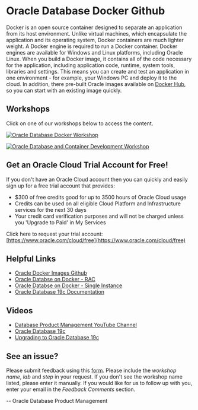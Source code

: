 # Oracle Database Docker Github


Docker is an open source container designed to separate an application from its host environment. Unlike virtual machines, which encapsulate the application and its operating system, Docker containers are much lighter weight. A Docker engine is required to run a Docker container. Docker engines are available for Windows and Linux platforms, including Oracle Linux. When you build a Docker image, it contains all of the code necessary for the application, including application code, runtime, system tools, libraries and settings. This means you can create and test an application in one environment - for example, your Windows PC and deploy it to the cloud. In addition, there pre-built Oracle images available on [Docker Hub](https://hub.docker.com/u/oracle/), so you can start with an existing image quickly.


## Workshops
Click on one of our workshops below to access the content.

[![Oracle Database Docker Workshop](./create-database-in-docker/images/docker-database-workshop.png " ")](https://oracle.github.io/learning-library/data-management-library/database/docker/create-database-in-docker)

[![Oracle Database and Container Development Workshop](./db-on-docker/images/db-on-docker.png " ")](https://oracle.github.io/learning-library/data-management-library/database/docker/db-on-docker/freetier)


## Get an Oracle Cloud Trial Account for Free!
If you don't have an Oracle Cloud account then you can quickly and easily sign up for a free trial account that provides:
- $300 of free credits good for up to 3500 hours of Oracle Cloud usage
- Credits can be used on all eligible Cloud Platform and Infrastructure services for the next 30 days
- Your credit card  verification purposes and will not be charged unless you 'Upgrade to Paid' in My Services

Click here to request your trial account: [https://www.oracle.com/cloud/free](https://www.oracle.com/cloud/free)


## Helpful Links
- [Oracle Docker Images Github](https://github.com/oracle/docker-images/tree/master/OracleDatabase)
- [Oracle Databse on Docker - RAC](https://github.com/oracle/docker-images/blob/master/OracleDatabase/RAC/README.md)
- [Oracle Databse on Docker - Single Instance](https://github.com/oracle/docker-images/blob/master/OracleDatabase/SingleInstance/README.md)
- [Oracle Database 19c Documentation](https://www.oracle.com/database/)

## Videos
- [Database Product Management YouTube Channel](https://www.youtube.com/channel/UCr6mzwq_gcdsefQWBI72wIQ)
- [Oracle Database 19c](https://www.youtube.com/watch?v=EVPNyL2vAVI)
- [Upgrading to Oracle Database 19c](https://www.youtube.com/watch?v=lOzL5irmuJo)


## See an issue?
Please submit feedback using this [form](https://apexapps.oracle.com/pls/apex/f?p=133:1:::::P1_FEEDBACK:1). Please include the *workshop name*, *lab* and *step* in your request.  If you don't see the workshop name listed, please enter it manually. If you would like for us to follow up with you, enter your email in the *Feedback Comments* section.

-- Oracle Database Product Management
